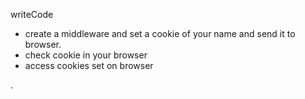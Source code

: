 writeCode

- create a middleware and set a cookie of your name and send it to browser.
- check cookie in your browser
- access cookies set on browser

.
